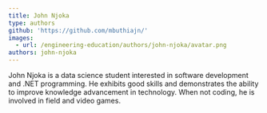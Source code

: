 ```yaml
---
title: John Njoka
type: authors
github: 'https://github.com/mbuthiajn/'
images:
  - url: /engineering-education/authors/john-njoka/avatar.png
authors: john-njoka
---
```

John Njoka is a data science student interested in software development and .NET programming. He exhibits good skills and demonstrates the ability to improve knowledge advancement in technology. When not coding, he is involved in field and video games.
